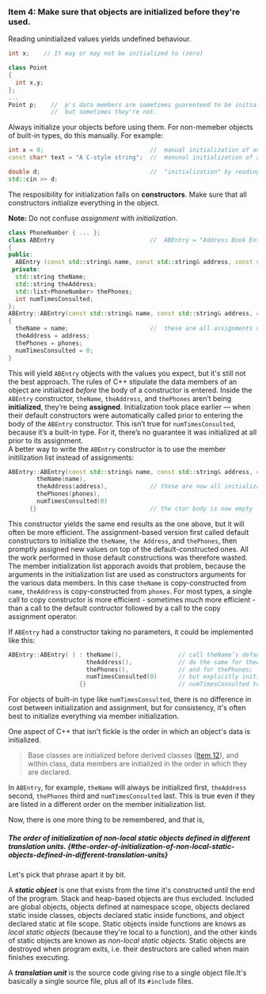 ### Item 4: Make sure that objects are initialized before they're used.

Reading uninitialized values yields undefined behaviour.

```C++
int x;    // It may or may not be initialized to (zero)

class Point
{
  int x,y;
};
...
Point p;    //  p's data members are sometimes guarenteed to be initialized to (zero)
            //  but sometimes they're not.
```

Always initialize your objects before using them. For non-memeber objects of built-in types, do this manually. For example:

```C++
int x = 0;                              //  manual initialization of an int
const char* text = "A C-style string";  //  manunal initialization of a pointer

double d;                               //  "initialization" by reading from an input stream
std::cin >> d;
```

The resposibility for initialization falls on **constructors**. Make sure that all constructors initialize everything in the object.

**Note:** Do not confuse _assignment_ with _initialization_.

```C++
class PhoneNumber { ... };
class ABEntry                           //  ABEntry = "Address Book Entry"
{
public:
  ABEntry (const std::string& name, const std::string& address, const std::list<PhoneNumber>& phones);
 private:
  std::string theName;
  std::string theAddress;
  std::list<PhoneNumber> thePhones;
  int numTimesConsulted;
};
ABEntry::ABEntry(const std::string& name, const std::string& address, const std::list<PhoneNumber>& phones)
{
  theName = name;                       //  these are all assignments not initializations
  theAddress = address;
  thePhones = phones;
  numTimesConsulted = 0;
}
```

This will yield `ABEntry` objects with the values you expect, but it's still not the best approach. The rules of C++ stipulate the data members of an object are initialized _before_ the body of a constructor is entered. Inside the `ABEntry` constructor, `theName`, `theAddress`, and `thePhones` aren’t being **initialized**, they’re being **assigned**. Initialization took place earlier — when their default constructors were automatically called prior to entering the body of the `ABEntry` constructor. This isn’t true for `numTimesConsulted`, because it’s a built-in type. For it, there’s no guarantee it was initialized at all prior to its assignment.  
A better way to write the `ABEntry` constructor is to use the member initilization list instead of assignments:

```C++
ABEntry::ABEntry(const std::string& name, const std::string& address, const std::list<PhoneNumber>& phones): 
        theName(name),
        theAddress(address),            // these are now all initializations
        thePhones(phones),
        numTimesConsulted(0)
      {}                                // the ctor body is now empty
```

This constructor yields the same end results as the one above, but it will often be more efficient. The assignment-based version first called default constructors to initialize the `theName`, `the Address`, and `thePhones`, then promptly assigned new values on top of the default-constructed ones. All the work performed in those default constructions was therefore wasted. The member initialization list apporach avoids that problem, because the arguments in the initialization list are used as constructors arguments for the various data members. In this case `theName` is copy-constructed from `name`, `theAddress` is copy-constructed from `phones`. For most types, a single call to copy constructor is more efficient - sometimes _much_ more efficient - than  a call to the default contructor followed by a call to the copy assignment operator.

If `ABEntry` had a constructor taking no parameters, it could be implemented like this:

```C++
ABEntry::ABEntry( ) : theName(),                // call theName’s default ctor;
                      theAddress(),             // do the same for theAddress;
                      thePhones(),              // and for thePhones;
                      numTimesConsulted(0)      // but explicitly initialize
                    {}                          // numTimesConsulted to zero
```

For objects of built-in type like `numTimesConsulted`, there is no difference in cost between initialization and assignment, but for consistency, it's often best to initialize everything via member initialization.

One aspect of C++ that isn't fickle is the order in which an object's data is initialized.

> Base classes are initialized before derived classes \([Item 12](https://sahibyar.gitbooks.io/effective-cpp-summary/content/chapter-2-constructors-destructors-and-assignment-operators/item-12.html)\), and within class, data members are initialized in the order in which they are declared.

In `ABEntry`, for example, `theName` will always be initialized first, `theAddress` second, `thePhones` third and `numTimesConsulted` last. This is true even if they are listed in a different order on the member initialization list.

Now, there is one more thing to be remembered, and that is,

##### The order of initialization of non-local static objects defined in different translation units. {#the-order-of-initialization-of-non-local-static-objects-defined-in-different-translation-units}

Let's pick that phrase apart it by bit.

A _**static object**_ is one that exists from the time it's constructed until the end of the program. Stack and heap-based objects are thus excluded. Included are global objects, objects defined at namespace scope, objects declared static inside classes, objects declared static inside functions, and object declared static at file scope. Static objects inside functions are knows as _local static objects_ (because they're local to a function), and the other kinds of static objects are known as _non-local static objects._ Static objects are destroyed when program exits, i.e. their destructors are called when main finishes executing.

A _**translation unit**_ is the source code giving rise to a single object file.It's basically a single source file, plus all of its `#include` files.


